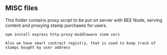 ## MISC files

This folder contains proxy script to be put on server with BEE Node, serving content and proxying stamp purchases for users.

```
npm install express http-proxy-middleware viem cors

Also we have smart contract registry, that is used to keep track of stamps bought by user address
```
